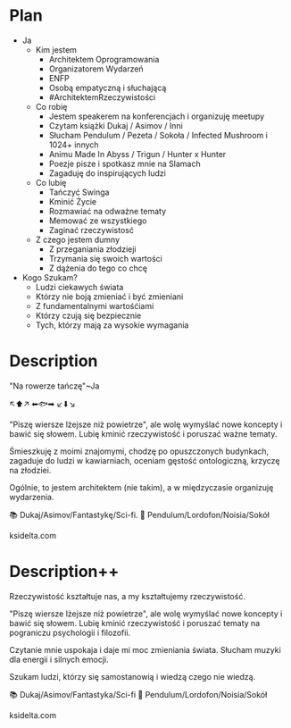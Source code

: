 # Plan

- Ja
    - Kim jestem
        - Architektem Oprogramowania
        - Organizatorem Wydarzeń
        - ENFP
        - Osobą empatyczną i słuchającą
        - #ArchitektemRzeczywistości
    - Co robię
        - Jestem speakerem na konferencjach i organizuję meetupy
        - Czytam książki Dukaj / Asimov / Inni
        - Słucham Pendulum / Pezeta / Sokoła / Infected Mushroom i 1024+ innych
        - Animu Made In Abyss / Trigun / Hunter x Hunter
        - Poezje pisze i spotkasz mnie na Slamach
        - Zagaduję do inspirujących ludzi
    - Co lubię
        - Tańczyć Swinga
        - Kminić Życie
        - Rozmawiać na odważne tematy
        - Memować ze wszystkiego
        - Zaginać rzeczywistosć
    - Z czego jestem dumny
        - Z przeganiania złodzieji
        - Trzymania się swoich wartości
        - Z dążenia do tego co chcę
- Kogo Szukam?
    - Ludzi ciekawych świata
    - Którzy nie boją zmieniać i być zmieniani
    - Z fundamentalnymi wartośćiami
    - Którzy czują się bezpiecznie
    - Tych, którzy mają za wysokie wymagania

# Description

"Na rowerze tańczę"~Ja

↖⬆↗
⬅🐟➡
↙⬇↘

"Piszę wiersze lżejsze niż powietrze", ale wolę wymyślać nowe koncepty i bawić się słowem. Lubię kminić rzeczywistość i poruszać ważne tematy.

Śmieszkuję z moimi znajomymi, chodzę po opuszczonych budynkach, zagaduje do ludzi w kawiarniach, oceniam gęstość ontologiczną, krzyczę na złodziei.

Ogólnie, to jestem architektem (nie takim), a w międzyczasie organizuję wydarzenia.

📚 Dukaj/Asimov/Fantastykę/Sci-fi. 
🎵 Pendulum/Lordofon/Noisia/Sokół

ksidelta.com

# Description++

Rzeczywistość kształtuje nas, a my kształtujemy rzeczywistość.

"Piszę wiersze lżejsze niż powietrze", ale wolę wymyślać nowe koncepty i bawić się słowem. Lubię kminić rzeczywistość i poruszać tematy na pograniczu psychologii i filozofii.

Czytanie mnie uspokaja i daje mi moc zmieniania świata.
Słucham muzyki dla energii i silnych emocji.

Szukam ludzi, którzy się samostanowią i wiedzą czego nie wiedzą.

📚 Dukaj/Asimov/Fantastyka/Sci-fi
🎵 Pendulum/Lordofon/Noisia/Sokół

ksidelta.com
